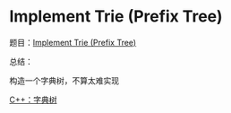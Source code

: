 # Implement Trie (Prefix Tree)
题目：[Implement Trie (Prefix Tree)](https://leetcode.com/problems/implement-trie-prefix-tree/description/)

总结：

构造一个字典树，不算太难实现

[C++：字典树](https://littlefish33.cn/trie)